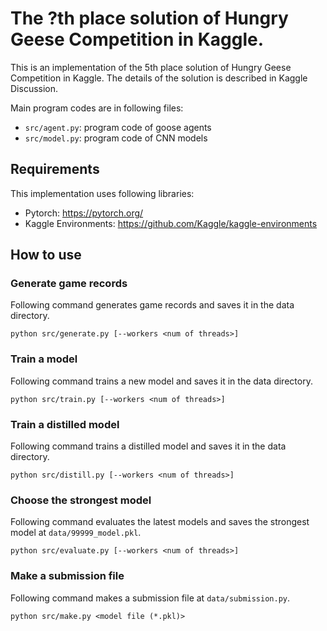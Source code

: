 # The ?th place solution of Hungry Geese Competition in Kaggle.

This is an implementation of the 5th place solution of Hungry Geese Competition in Kaggle.
The details of the solution is described in Kaggle Discussion.

Main program codes are in following files:
- `src/agent.py`: program code of goose agents
- `src/model.py`: program code of CNN models

## Requirements
This implementation uses following libraries:
- Pytorch: https://pytorch.org/
- Kaggle Environments: https://github.com/Kaggle/kaggle-environments

## How to use
### Generate game records
Following command generates game records and saves it in the data directory.
```
python src/generate.py [--workers <num of threads>]
```
### Train a model
Following command trains a new model and saves it in the data directory.
```
python src/train.py [--workers <num of threads>]
```
### Train a distilled model
Following command trains a distilled model and saves it in the data directory.
```
python src/distill.py [--workers <num of threads>]
```
### Choose the strongest model
Following command evaluates the latest models and saves the strongest model at `data/99999_model.pkl`.
```
python src/evaluate.py [--workers <num of threads>]
```
### Make a submission file
Following command makes a submission file at `data/submission.py`.
```
python src/make.py <model file (*.pkl)>
```
